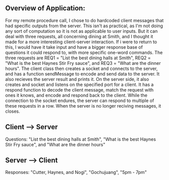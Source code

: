 ## Overview of Application:
For my remote procedure call, I chose to do hardcoded client messages that had specific outputs from the server. This isn't as practical, as I'm not doing any sort of computation so it is not as applicable to user inputs. But it can deal with three requests, all concerning dining at Smith, and I thought it made for a more interesting client-server interaction. If i were to return to this, I would have it take input and have a bigger response base of questions it could respond to, with more specific one-word commands. The three requests are REQ1 = "List the best dining halls at Smith", REQ2 = "What is the best Haynes Stir Fry sauce", and REQ3 = "What are the dinner hours". The client class then creates a socket and connects to the server, and has a function sendMessage to encode and send data to the server. It also recieves the server result and prints it. On the server side, it also creates and socket and listens on the specified port for a client. It has a respond function to decode the client message, match the request with ones it knows, and encode and respond back to the client. While the connection to the socket endures, the server can respond to multiple of these requests in a row. When the server is no longer reciving messages, it closes. 

## Client --> Server
Questions: "List the best dining halls at Smith", "What is the best Haynes Stir Fry sauce", and "What are the dinner hours"

## Server --> Client
Responses: "Cutter, Haynes, and Nogi", "Gochujuang", "5pm - 7pm"